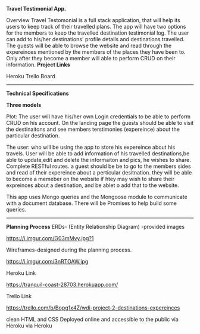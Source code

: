 **Travel Testimonial App.**

Overview
Travel Testomonial is a full stack application, that will help its users to keep track of their travelled plans. The app will have two options for the members to keep the travelled destination testimonial log. The user can add to his/her destinations' profile details and destinations travelled. The guests will be able to browse the website and read through the expereinces mentioned by the members of the places they have been to. Only after they become a member will able to perform CRUD on their information. 
**Project Links**

Heroku
Trello Board

*********************************************
**Technical Specifications**


**Three models**

Plot: The user will have his/her own Login credentials to be able to perform CRUD on his account. On the landing page the guests should be able to visit the destinaitons and see members terstimonies (expereince) about the particular destination.  

The user: who will be using the app to store his expereince about his travels. User will be able to add information of his travelled destinations,be able to update,edit and delete the informaiton and pics, he wishes to share. Complete RESTful routes.
a guest should be be to go to the members sides and read of their expereince about a perticular desitnation. they will be able to become a memeber on the website if htey may wish to share their expreinces about a destination, and be ablet o add that to the website.

This app uses Mongo queries and the Mongoose module to communicate with a document database.
There will be Promises to help build some queries.
*****************************************

**Planning Process**
ERDs- (Entity Relationship Diagram) -provided images

<!-- https://i.imgur.com/kQGszWI.jpg --MVP ERD
https://i.imgur.com/OrxyjYb.jpg -- InDepth ERD -->


https://i.imgur.com/G03mMvy.jpg?1

Wireframes-designed during the planning process.

https://i.imgur.com/3nRTOAW.jpg


Heroku Link

https://tranquil-coast-28703.herokuapp.com/

Trello Link

https://trello.com/b/Bopg1x4Z/wdi-project-2-destinations-expereinces

clean HTML and CSS
Deployed online and accessible to the public via Heroku
 via Heroku
